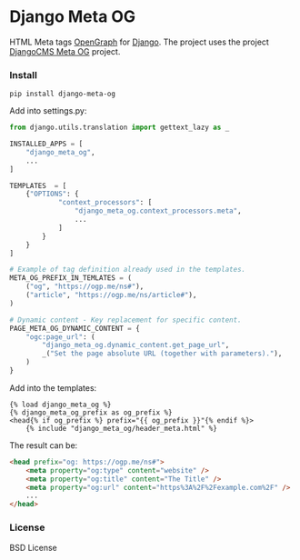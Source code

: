 # Django Meta OG


HTML Meta tags [OpenGraph](https://ogp.me/) for [Django](https://www.djangoproject.com/).
The project uses the project [DjangoCMS Meta OG](https://gitlab.nic.cz/djangocms-apps/djangocms-meta-og) project.

### Install

`pip install django-meta-og`


Add into settings.py:

```python
from django.utils.translation import gettext_lazy as _

INSTALLED_APPS = [
    "django_meta_og",
    ...
]

TEMPLATES  = [
    {"OPTIONS": {
            "context_processors": [
                "django_meta_og.context_processors.meta",
                ...
            ]
        }
    }
]

# Example of tag definition already used in the templates.
META_OG_PREFIX_IN_TEMLATES = (
    ("og", "https://ogp.me/ns#"),
    ("article", "https://ogp.me/ns/article#"),
)

# Dynamic content - Key replacement for specific content.
PAGE_META_OG_DYNAMIC_CONTENT = {
    "ogc:page_url": (
        "django_meta_og.dynamic_content.get_page_url",
        _("Set the page absolute URL (together with parameters)."),
    )
}
```

Add into the templates:

```django
{% load django_meta_og %}
{% django_meta_og_prefix as og_prefix %}
<head{% if og_prefix %} prefix="{{ og_prefix }}"{% endif %}>
    {% include "django_meta_og/header_meta.html" %}
```

The result can be:

```html
<head prefix="og: https://ogp.me/ns#">
    <meta property="og:type" content="website" />
    <meta property="og:title" content="The Title" />
    <meta property="og:url" content="https%3A%2F%2Fexample.com%2F" />
    ...
</head>
```

### License

BSD License
